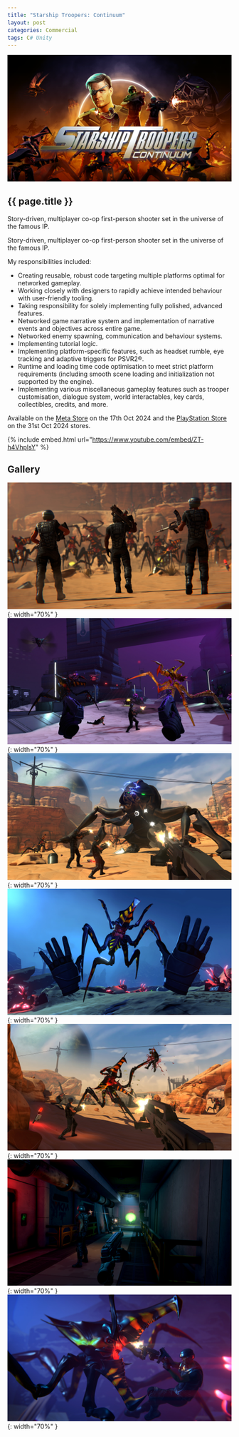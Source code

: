 ```yaml
---
title: "Starship Troopers: Continuum"
layout: post
categories: Commercial
tags: C# Unity
---
```


![Starship Troopers: Continuum Thumbnail](/assets/img/starship-troopers-vr/STC-Landscape-Key-Art.png)

<h2>{{ page.title }}</h2>

Story-driven, multiplayer co-op first-person shooter set in the universe of the famous IP.


Story-driven, multiplayer co-op first-person shooter set in the universe of the famous IP.

My responsibilities included:
- Creating reusable, robust code targeting multiple platforms optimal for networked gameplay.
- Working closely with designers to rapidly achieve intended behaviour with user-friendly tooling.
- Taking responsibility for solely implementing fully polished, advanced features.
- Networked game narrative system and implementation of narrative events and objectives across entire game.
- Networked enemy spawning, communication and behaviour systems.
- Implementing tutorial logic.
- Implementing platform-specific features, such as headset rumble, eye tracking and adaptive triggers for PSVR2®.
- Runtime and loading time code optimisation to meet strict platform requirements (including smooth scene loading and
initialization not supported by the engine).
- Implementing various miscellaneous gameplay features such as trooper customisation, dialogue system, world
interactables, key cards, collectibles, credits, and more.

Available on the [Meta Store](https://www.meta.com/en-gb/experiences/starship-troopers-continuum/5848412461902615/) on
the 17th Oct 2024 and the [PlayStation Store](https://store.playstation.com/en-gb/concept/10008747) on the 31st Oct 2024
stores.

{% include embed.html url="https://www.youtube.com/embed/ZT-h4VhplsY" %}

## Gallery

![Starship Troopers: Continuum Thumbnail](/assets/img/starship-troopers-vr/PlayStation/1.jpg){: width="70%" }
![Starship Troopers: Continuum Thumbnail](/assets/img/starship-troopers-vr/PlayStation/2.jpg){: width="70%" }
![Starship Troopers: Continuum Thumbnail](/assets/img/starship-troopers-vr/PlayStation/3.jpg){: width="70%" }
![Starship Troopers: Continuum Thumbnail](/assets/img/starship-troopers-vr/PlayStation/4.jpg){: width="70%" }
![Starship Troopers: Continuum Thumbnail](/assets/img/starship-troopers-vr/PlayStation/5.jpg){: width="70%" }
![Starship Troopers: Continuum Thumbnail](/assets/img/starship-troopers-vr/PlayStation/6.jpg){: width="70%" }
![Starship Troopers: Continuum Thumbnail](/assets/img/starship-troopers-vr/PlayStation/7.jpg){: width="70%" }